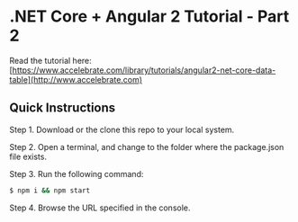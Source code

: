 # .NET Core + Angular 2 Tutorial - Part 2

Read the tutorial here: [https://www.accelebrate.com/library/tutorials/angular2-net-core-data-table](http://www.accelebrate.com)

## Quick Instructions

Step 1. Download or the clone this repo to your local system.

Step 2. Open a terminal, and change to the folder where the package.json file exists.

Step 3. Run the following command:

```bash
$ npm i && npm start
```

Step 4. Browse the URL specified in the console.
